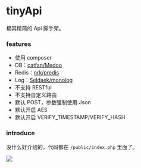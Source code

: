 # tinyApi

极其精简的 Api 脚手架。

### features

- 使用 composer
- DB：[catfan/Medoo](https://github.com/catfan/Medoo)
- Redis：[nrk/predis](https://github.com/nrk/predis)
- Log：[Seldaek/monolog](https://github.com/Seldaek/monolog)
- 不支持 RESTful
- 不支持自定义路由
- 默认 POST，参数强制使用 Json
- 默认开启 AES
- 默认开启 VERIFY_TIMESTAMP/VERIFY_HASH

### introduce

没什么好介绍的，代码都在 `/public/index.php` 里面了。

![](https://raw.githubusercontent.com/LemonLone/tinyApi/master/screenshot.png)